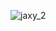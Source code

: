 
![jaxy_2](https://user-images.githubusercontent.com/7684497/50554161-d4c7f980-0cb5-11e9-9fc9-dd1c5bc824e7.png)
